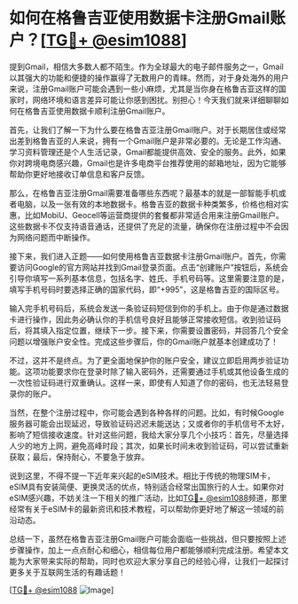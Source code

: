 # 如何在格鲁吉亚使用数据卡注册Gmail账户？[[TG💪+ @esim1088](https://t.me/s/esim1088)]

提到Gmail，相信大多数人都不陌生。作为全球最大的电子邮件服务之一，Gmail以其强大的功能和便捷的操作赢得了无数用户的青睐。然而，对于身处海外的用户来说，注册Gmail账户可能会遇到一些小麻烦，尤其是当你身在格鲁吉亚这样的国家时，网络环境和语言差异可能让你感到困扰。别担心！今天我们就来详细聊聊如何在格鲁吉亚使用数据卡顺利注册Gmail账户。

首先，让我们了解一下为什么要在格鲁吉亚注册Gmail账户。对于长期居住或经常出差到格鲁吉亚的人来说，拥有一个Gmail账户是非常必要的。无论是工作沟通、学习资料管理还是个人生活记录，Gmail都能提供高效、安全的服务。此外，如果你对跨境电商感兴趣，Gmail也是许多电商平台推荐使用的邮箱地址，因为它能够帮助你更好地接收订单信息和客户反馈。

那么，在格鲁吉亚注册Gmail需要准备哪些东西呢？最基本的就是一部智能手机或者电脑，以及一张有效的本地数据卡。格鲁吉亚的数据卡种类繁多，价格也相对实惠，比如MobiU、Geocell等运营商提供的套餐都非常适合用来注册Gmail账户。这些数据卡不仅支持语音通话，还提供了充足的流量，确保你在注册过程中不会因为网络问题而中断操作。

接下来，我们进入正题——如何使用格鲁吉亚数据卡注册Gmail账户。首先，你需要访问Google的官方网站并找到Gmail登录页面。点击“创建账户”按钮后，系统会引导你填写一系列基本信息，包括名字、姓氏、手机号码等。这里需要注意的是，填写手机号码时要选择正确的国家代码，即“+995”，这是格鲁吉亚的国际区号。

输入完手机号码后，系统会发送一条验证码短信到你的手机上。由于你是通过数据卡进行操作，因此务必确认你的手机信号良好且能够正常接收短信。收到验证码后，将其填入指定位置，继续下一步。接下来，你需要设置密码，并回答几个安全问题以增强账户安全性。完成这些步骤后，你的Gmail账户就基本创建成功了！

不过，这并不是终点。为了更全面地保护你的账户安全，建议立即启用两步验证功能。这项功能要求你在登录时除了输入密码外，还需要通过手机或其他设备生成的一次性验证码进行双重确认。这样一来，即使有人知道了你的密码，也无法轻易登录你的账户。

当然，在整个注册过程中，你可能会遇到各种各样的问题。比如，有时候Google服务器可能会出现延迟，导致验证码迟迟未能送达；又或者你的手机信号不太好，影响了短信接收速度。针对这些问题，我给大家分享几个小技巧：首先，尽量选择人少的地方上网，避免高峰时段；其次，如果长时间未收到验证码，可以尝试重新获取；最后，保持耐心，不要急于放弃。

说到这里，不得不提一下近年来兴起的eSIM技术。相比于传统的物理SIM卡，eSIM具有安装简便、更换灵活的优点，特别适合经常出国旅行的人士。如果你对eSIM感兴趣，不妨关注一下相关的推广活动，比如[TG💪+ @esim1088](https://t.me/s/esim1088)频道，那里经常有关于eSIM卡的最新资讯和技术教程，可以帮助你更好地了解这一领域的前沿动态。

总结一下，虽然在格鲁吉亚注册Gmail账户可能会面临一些挑战，但只要按照上述步骤操作，加上一点点耐心和细心，相信每位用户都能够顺利完成注册。希望本文能为大家带来实际的帮助，同时也欢迎大家分享自己的经验心得，让我们一起探讨更多关于互联网生活的有趣话题！

[[TG💪+ @esim1088](https://t.me/s/esim1088) ![Image](https://i.postimg.cc/4NQfJmqS/Snipaste-2025-05-13-00-14-12.png)]